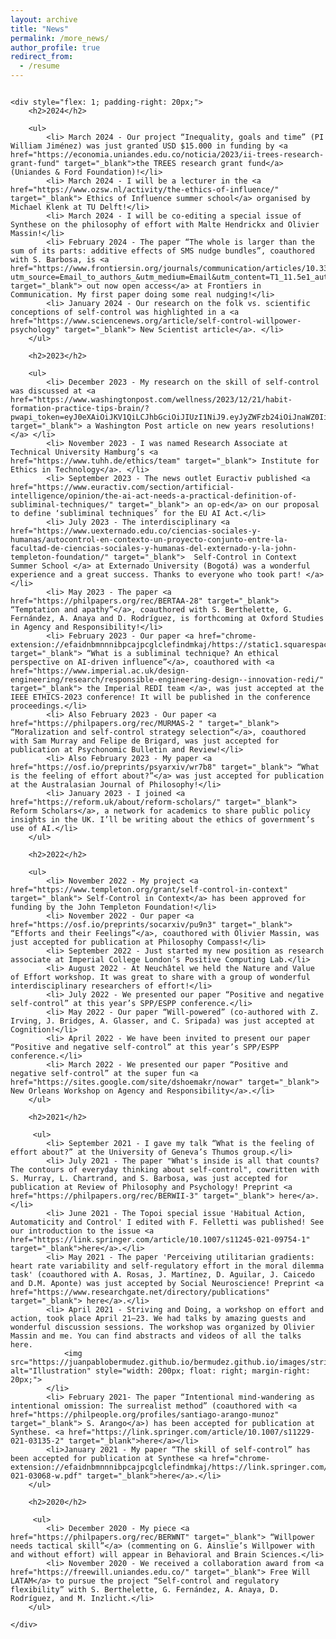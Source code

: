 ```yaml
---
layout: archive
title: "News"
permalink: /more_news/
author_profile: true
redirect_from:
  - /resume
---
```

<div style="display: flex; flex-wrap: wrap;">

    <div style="flex: 1; padding-right: 20px;">
        <h2>2024</h2>
        
        <ul>
            <li> March 2024 - Our project “Inequality, goals and time” (PI William Jiménez) was just granted USD $15.000 in funding by <a href="https://economia.uniandes.edu.co/noticia/2023/ii-trees-research-grant-fund" target="_blank">the TREES research grant fund</a> (Uniandes & Ford Foundation)!</li>
            <li> March 2024 - I will be a lecturer in the <a href="https://www.ozsw.nl/activity/the-ethics-of-influence/" target="_blank"> Ethics of Influence summer school</a> organised by Michael Klenk at TU Delft!</li>
            <li> March 2024 - I will be co-editing a special issue of Synthese on the philosophy of effort with Malte Hendrickx and Olivier Massin!</li>
            <li> February 2024 - The paper “The whole is larger than the sum of its parts: additive effects of SMS nudge bundles”, coauthored with S. Barbosa, is <a href="https://www.frontiersin.org/journals/communication/articles/10.3389/fcomm.2024.1298607/full?utm_source=Email_to_authors_&utm_medium=Email&utm_content=T1_11.5e1_author&utm_campaign=Email_publication&field&journalName=Frontiers_in_Communication&id=1298607" target="_blank"> out now open access</a> at Frontiers in Communication. My first paper doing some real nudging!</li>
            <li> January 2024 - Our research on the folk vs. scientific conceptions of self-control was highlighted in a <a href="https://www.sciencenews.org/article/self-control-willpower-psychology" target="_blank"> New Scientist article</a>. </li>
        </ul>
        
        <h2>2023</h2>

        <ul>
            <li> December 2023 - My research on the skill of self-control was discussed at <a href="https://www.washingtonpost.com/wellness/2023/12/21/habit-formation-practice-tips-brain/?pwapi_token=eyJ0eXAiOiJKV1QiLCJhbGciOiJIUzI1NiJ9.eyJyZWFzb24iOiJnaWZ0IiwibmJmIjoxNzAzMzA3NjAwLCJpc3MiOiJzdWJzY3JpcHRpb25zIiwiZXhwIjoxNzA0Njg5OTk5LCJpYXQiOjE3MDMzMDc2MDAsImp0aSI6IjI4NDRlMzE5LTNkZmUtNGE1NC1iYWVkLTdlMDhjYWE3YTMxNCIsInVybCI6Imh0dHBzOi8vd3d3Lndhc2hpbmd0b25wb3N0LmNvbS93ZWxsbmVzcy8yMDIzLzEyLzIxL2hhYml0LWZvcm1hdGlvbi1wcmFjdGljZS10aXBzLWJyYWluLyJ9.xZu6VpoahmF5byZQghX3W__WawSHvtwiMXEXoOP0F5g" target="_blank"> a Washington Post article on new years resolutions! </a> </li>
            <li> November 2023 - I was named Research Associate at Technical University Hamburg’s <a href="https://www.tuhh.de/ethics/team" target="_blank"> Institute for Ethics in Technology</a>. </li>
            <li> September 2023 - The news outlet Euractiv published <a href="https://www.euractiv.com/section/artificial-intelligence/opinion/the-ai-act-needs-a-practical-definition-of-subliminal-techniques/" target="_blank"> an op-ed</a> on our proposal to define ‘subliminal techniques’ for the EU AI Act.</li>
            <li> July 2023 - The interdisciplinary <a href="https://www.uexternado.edu.co/ciencias-sociales-y-humanas/autocontrol-en-contexto-un-proyecto-conjunto-entre-la-facultad-de-ciencias-sociales-y-humanas-del-externado-y-la-john-templeton-foundation/" target="_blank">  Self-Control in Context Summer School </a> at Externado University (Bogotá) was a wonderful experience and a great success. Thanks to everyone who took part! </a> </li>
            <li> May 2023 - The paper <a href="https://philpapers.org/rec/BERTAA-28" target="_blank"> “Temptation and apathy”</a>, coauthored with S. Berthelette, G. Fernández, A. Anaya and D. Rodríguez, is forthcoming at Oxford Studies in Agency and Responsibility!</li>
            <li> February 2023 - Our paper <a href="chrome-extension://efaidnbmnnnibpcajpcglclefindmkaj/https://static1.squarespace.com/static/5d0464f9593c9200019d00ad/t/64410502bffded17424cd09a/1681982723664/subliminal+techniques.pdf" target="_blank"> “What is a subliminal technique? An ethical perspective on AI-driven influence”</a>, coauthored with <a href="https://www.imperial.ac.uk/design-engineering/research/responsible-engineering-design--innovation-redi/" target="_blank"> the Imperial REDI team </a>, was just accepted at the IEEE ETHICS-2023 conference! It will be published in the conference proceedings.</li>
            <li> Also February 2023 - Our paper <a href="https://philpapers.org/rec/MURMAS-2 " target="_blank"> “Moralization and self-control strategy selection“</a>, coauthored with Sam Murray and Felipe de Brigard, was just accepted for publication at Psychonomic Bulletin and Review!</li>
            <li> Also February 2023 - My paper <a href="https://osf.io/preprints/psyarxiv/wr7b8" target="_blank"> “What is the feeling of effort about?”</a> was just accepted for publication at the Australasian Journal of Philosophy!</li>
            <li> January 2023 - I joined <a href="https://reform.uk/about/reform-scholars/" target="_blank"> Reform Scholars</a>, a network for academics to share public policy insights in the UK. I’ll be writing about the ethics of government’s use of AI.</li>
        </ul>
        
        <h2>2022</h2>
                
        <ul>
            <li> November 2022 - My project <a href="https://www.templeton.org/grant/self-control-in-context" target="_blank"> Self-Control in Context</a> has been approved for funding by the John Templeton Foundation!</li>
            <li> November 2022 - Our paper <a href="https://osf.io/preprints/socarxiv/pu9n3" target="_blank"> “Efforts and their Feelings”</a>, coauthored with Olivier Massin, was just accepted for publication at Philosophy Compass!</li>
            <li> September 2022 - Just started my new position as research associate at Imperial College London’s Positive Computing Lab.</li>
            <li> August 2022 - At Neuchâtel we held the Nature and Value of Effort workshop. It was great to share with a group of wonderful interdisciplinary researchers of effort!</li>
            <li> July 2022 - We presented our paper “Positive and negative self-control” at this year’s SPP/ESPP conference.</li>
            <li> May 2022 - Our paper “Will-powered” (co-authored with Z. Irving, J. Bridges, A. Glasser, and C. Sripada) was just accepted at Cognition!</li>
            <li> April 2022 - We have been invited to present our paper “Positive and negative self-control” at this year’s SPP/ESPP conference.</li>
            <li> March 2022 - We presented our paper “Positive and negative self-control” at the super fun <a href="https://sites.google.com/site/dshoemakr/nowar" target="_blank"> New Orleans Workshop on Agency and Responsibility</a>.</li>
        </ul>
        
        <h2>2021</h2>
        
         <ul>
            <li> September 2021 - I gave my talk “What is the feeling of effort about?” at the University of Geneva’s Thumos group.</li>
            <li> July 2021 - The paper "What's inside is all that counts? The contours of everyday thinking about self-control", cowritten with S. Murray, L. Chartrand, and S. Barbosa, was just accepted for publication at Review of Philosophy and Psychology! Preprint <a href="https://philpapers.org/rec/BERWII-3" target="_blank"> here</a>.</li>
            <li> June 2021 - The Topoi special issue 'Habitual Action, Automaticity and Control' I edited with F. Felletti was published! See our introduction to the issue <a href="https://link.springer.com/article/10.1007/s11245-021-09754-1" target="_blank">here</a>.</li>
            <li> May 2021 - The paper 'Perceiving utilitarian gradients: heart rate variability and self-regulatory effort in the moral dilemma task' (coauthored with A. Rosas, J. Martínez, D. Aguilar, J. Caicedo and D.M. Aponte) was just accepted by Social Neuroscience! Preprint <a href="https://www.researchgate.net/directory/publications" target="_blank"> here</a>.</li>
            <li> April 2021 - Striving and Doing, a workshop on effort and action, took place April 21–23. We had talks by amazing guests and wonderful discussion sessions. The workshop was organized by Olivier Massin and me. You can find abstracts and videos of all the talks here.
                <img src="https://juanpablobermudez.github.io/bermudez.github.io/images/striving.jpg" alt="Illustration" style="width: 200px; float: right; margin-right: 20px;">
            </li>
            <li> February 2021- The paper “Intentional mind-wandering as intentional omission: The surrealist method” (coauthored with <a href="https://philpeople.org/profiles/santiago-arango-munoz" target="_blank"> S. Arango</a>) has been accepted for publication at Synthese. <a href="https://link.springer.com/article/10.1007/s11229-021-03135-2" target="_blank">here</a></li>
            <li>January 2021 - My paper “The skill of self-control” has been accepted for publication at Synthese <a href="chrome-extension://efaidnbmnnnibpcajpcglclefindmkaj/https://link.springer.com/content/pdf/10.1007/s11229-021-03068-w.pdf" target="_blank">here</a>.</li>
        </ul>

        <h2>2020</h2>
        
         <ul>
            <li> December 2020 - My piece <a href="https://philpapers.org/rec/BERWNT" target="_blank"> “Willpower needs tactical skill”</a> (commenting on G. Ainslie’s Willpower with and without effort) will appear in Behavioral and Brain Sciences.</li>
            <li> November 2020 - We received a collaboration award from <a href="https://freewill.uniandes.edu.co/" target="_blank"> Free Will LATAM</a> to pursue the project “Self-control and regulatory flexibility” with S. Berthelette, G. Fernández, A. Anaya, D. Rodríguez, and M. Inzlicht.</li>
        </ul>

    </div>
</div>











  